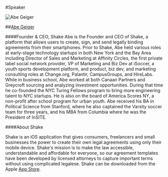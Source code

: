 
#Speaker

![Abe Geiger](https://pbs.twimg.com/profile_images/2634009207/0d31e476b4454d0df407fa248823c6d1.png)

##[Abe Geiger](https://twitter.com/ageiger)

####Founder & CEO, Shake
Abe is the Founder and CEO of Shake, a platform that allows users to create, sign, and send legally binding agreements from their smartphones. Prior to Shake, Abe held various roles at early-stage technology startups in both New York and the Bay Area including Director of Sales and Marketing at Affinity Circles, the first private label social network provider, VP of Marketing and Biz Dev at iSoccer, a youth sports development platform, and product, biz dev, and marketing consulting roles at Change.org, Palantir, CampusGroups, and HireLabs. While in business school, Abe worked at both Canaan Partners and Greycroft sourcing and analyzing investment opportunities. During that time he co-founded the NYC Turing Fellows program to bring more engineering talent to NYC startups. He is also on the board of America Scores NY, a non-profit after school program for urban youth. Abe received his BA in Political Science from Stanford, where he also captained the Varsity soccer team for three years, and his MBA from Columbia where he was the President of InSITE.

####About Shake

Shake is an iOS application that gives consumers, freelancers and small businesses the power to create their own legal agreements using only their mobile device. Shake's mission is to make the law accessible, understandable and affordable for everyone, so our agreement templates have been developed by licensed attorneys to capture important terms without using complicated legalese. Shake can be downloaded from the Apple [App Store](http://www.shakelaw.com/app). 

